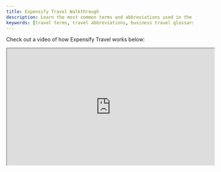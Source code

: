 ```yaml
---
title: Expensify Travel Walkthrough
description: Learn the most common terms and abbreviations used in the travel industry to better understand your bookings and travel policies.
keywords: [travel terms, travel abbreviations, business travel glossary, common travel lingo, travel vocabulary, industry jargon]
---
```



Check out a video of how Expensify Travel works below:

<iframe src="https://drive.google.com/file/d/125j1iFdce9VP6VkDZ609TrfaaSMzdc8M/preview" allowfullscreen width="560" height="315" allow="autoplay"></iframe>

